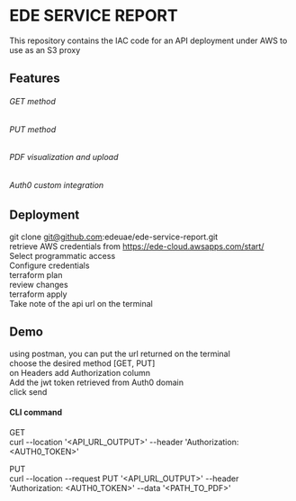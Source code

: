 
# EDE SERVICE REPORT

This repository contains the IAC code for an API deployment under AWS to use as an S3 proxy 

## Features
###### GET method
###### PUT method
###### PDF visualization and upload
###### Auth0 custom integration

## Deployment
git clone git@github.com:edeuae/ede-service-report.git \
 retrieve AWS credentials from https://ede-cloud.awsapps.com/start/ \
 Select programmatic access \
 Configure credentials \
 terraform plan \
 review changes \
 terraform apply \
 Take note of the api url on the terminal 

## Demo
 using postman, you can put the url returned on the terminal \
 choose the desired method [GET, PUT] \
 on Headers add  Authorization column \
 Add the jwt token retrieved from Auth0 domain \
 click send 
#### CLI command
 GET \
  curl --location '<API_URL_OUTPUT>' --header 'Authorization: <AUTH0_TOKEN>' 

 PUT  
 curl --location --request PUT '<API_URL_OUTPUT>' --header 'Authorization: <AUTH0_TOKEN>' --data '<PATH_TO_PDF>'



